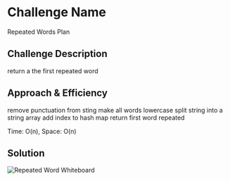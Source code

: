 # Challenge Name
Repeated Words Plan

## Challenge Description
return a the first repeated word

## Approach & Efficiency
remove punctuation from sting
make all words lowercase
split string into a string array
add index to hash map
return first word repeated

Time: O(n), Space: O(n)

## Solution
![Repeated Word Whiteboard](../../assets/repeatedWord-whiteboard.jpg)